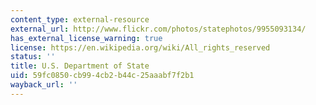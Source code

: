 ```yaml
---
content_type: external-resource
external_url: http://www.flickr.com/photos/statephotos/9955093134/
has_external_license_warning: true
license: https://en.wikipedia.org/wiki/All_rights_reserved
status: ''
title: U.S. Department of State
uid: 59fc0850-cb99-4cb2-b44c-25aaabf7f2b1
wayback_url: ''
---
```

